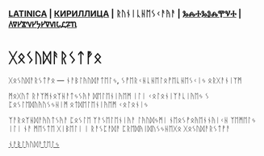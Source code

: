 ### [LATINICA](../Latn/Gosudarstvo.md) | [КИРИЛЛИЦА](../Cyrl/Государство.md) | ᚱᚢᚾᛁᚳᚺᛖᛊᚲᚨᚤᚨ | [ⰃⰎⰀⰃⰑⰎⰉⰜⰀ](../Glag/Ⰳⱁⱄⱆⰴⰰⱃⱄⱅⰲⱁ.md) | [𐍓𐍠𐍔𐍮𐍝𐍔𐍟𐍔𐍠𐍜𐍡𐍚𐍐𐍴](../Perm/𐍒𐍞𐍡𐍣𐍓𐍐𐍠𐍡𐍢𐍮𐍞.md)

# ᚷᛟᛊᚢᛞᚨᚱᛊᛏᚡᛟ

ᚷᛟᛊᚢᛞᚨᚱᛊᛏᚡᛟ — ᚾᚨᛒᛚᚤᚢᛞᚨᛏᛖᛚᛃ, ᛊᚡᛖᚱᚲᚺᚳᚺᛖᛚᛟᚡᛖᚳᚺᛖᛊᚲᛁᛃ ᛟᚱᚷᚨᚾᛁᛉᛗ



ᛗᛟᚷᚢᛏ ᚱᚨᛉᛗᚾᛟᛉᚺᚨᛏᛃᛊᚤᚨ ᛞᛖᛚᛖᚾᛁᚤᛖᛗ ᛁᛚᛁ ᚲᛟᛚᛟᚾᛁᛉᚨᚳᛁᚤᛖᛃ ᛊ ᛈᛟᛊᛚᛖᛞᚢᚤᚢᛊᛃᚺᛁᛗ ᛟᛏᛞᛖᛚᛖᚾᛁᚤᛖᛗ ᚲᛟᛚᛟᚾᛁᛃ

ᛉᚨᚱᛟᛉᚺᛞᚨᚤᚢᛏᛊᚤᚨ ᛈᛟᛊᛚᛖ ᛉᚨᛊᛖᛚᛖᚾᛁᚤᚨ ᛚᚤᚢᛞᛃᛗᛁ ᚾᛖᛟᛊᚡᛟᚤᛖᚾᚾᚤᛁᚲᚺ ᛉᛖᛗᛖᛚᛃ ᛁᛚᛁ ᚾᚨ ᛗᛖᛊᛏᛖ ᚷᛁᛒᛖᛚᛁ ᛁ ᚱᚨᛊᛈᚨᛞᚨ ᛈᚱᛖᛞᚤᛁᛞᚢᛊᛃᚺᛖᚷᛟ ᚷᛟᛊᚢᛞᚨᚱᛊᛏᚡᚨ

[ᚾᚨᛒᛚᚤᚢᛞᚨᛏᛖᛚᛃ](ᚾᚨᛒᛚᚤᚢᛞᚨᛏᛖᛚᛃ.md)
